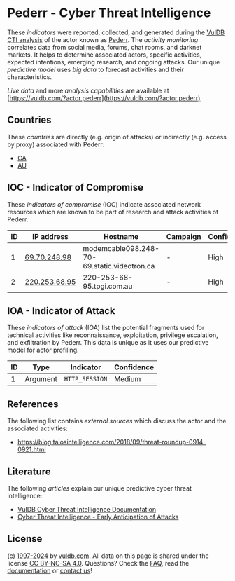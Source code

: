 # Pederr - Cyber Threat Intelligence

These _indicators_ were reported, collected, and generated during the [VulDB CTI analysis](https://vuldb.com/?kb.cti) of the actor known as [Pederr](https://vuldb.com/?actor.pederr). The _activity monitoring_ correlates data from social media, forums, chat rooms, and darknet markets. It helps to determine associated actors, specific activities, expected intentions, emerging research, and ongoing attacks. Our unique _predictive model_ uses _big data_ to forecast activities and their characteristics.

_Live data_ and more _analysis capabilities_ are available at [https://vuldb.com/?actor.pederr](https://vuldb.com/?actor.pederr)

## Countries

These _countries_ are directly (e.g. origin of attacks) or indirectly (e.g. access by proxy) associated with Pederr:

* [CA](https://vuldb.com/?country.ca)
* [AU](https://vuldb.com/?country.au)

## IOC - Indicator of Compromise

These _indicators of compromise_ (IOC) indicate associated network resources which are known to be part of research and attack activities of Pederr.

ID | IP address | Hostname | Campaign | Confidence
-- | ---------- | -------- | -------- | ----------
1 | [69.70.248.98](https://vuldb.com/?ip.69.70.248.98) | modemcable098.248-70-69.static.videotron.ca | - | High
2 | [220.253.68.95](https://vuldb.com/?ip.220.253.68.95) | 220-253-68-95.tpgi.com.au | - | High

## IOA - Indicator of Attack

These _indicators of attack_ (IOA) list the potential fragments used for technical activities like reconnaissance, exploitation, privilege escalation, and exfiltration by Pederr. This data is unique as it uses our predictive model for actor profiling.

ID | Type | Indicator | Confidence
-- | ---- | --------- | ----------
1 | Argument | `HTTP_SESSION` | Medium

## References

The following list contains _external sources_ which discuss the actor and the associated activities:

* https://blog.talosintelligence.com/2018/09/threat-roundup-0914-0921.html

## Literature

The following _articles_ explain our unique predictive cyber threat intelligence:

* [VulDB Cyber Threat Intelligence Documentation](https://vuldb.com/?kb.cti)
* [Cyber Threat Intelligence - Early Anticipation of Attacks](https://www.scip.ch/en/?labs.20201022)

## License

(c) [1997-2024](https://vuldb.com/?kb.changelog) by [vuldb.com](https://vuldb.com/?kb.about). All data on this page is shared under the license [CC BY-NC-SA 4.0](https://creativecommons.org/licenses/by-nc-sa/4.0/). Questions? Check the [FAQ](https://vuldb.com/?kb.faq), read the [documentation](https://vuldb.com/?kb) or [contact us](https://vuldb.com/?contact)!
